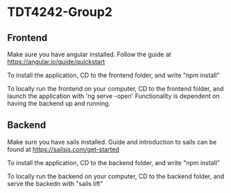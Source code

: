 # TDT4242-Group2

## Frontend
Make sure you have angular installed. Follow the guide at https://angular.io/guide/quickstart

To install the application, CD to the frontend folder, and write "npm install"

To locally run the frontend on your computer, CD to the frontend folder, and launch the application with 'ng serve -open'
Functionality is dependent on having the backend up and running.

## Backend
Make sure you have sails installed. Guide and introduction to sails can be found at https://sailsjs.com/get-started

To install the application, CD to the backend folder, and write "npm install"

To locally run the backend on your computer, CD to the backend folder, and serve the backedn with "sails lift"